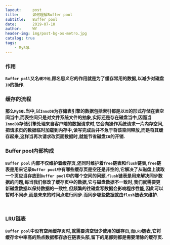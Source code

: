 ```yaml
---
layout:     post
title:      如何理解Buffer pool
subtitle:   Buffer pool
date:       2019-07-10
author:     WY
header-img: img/post-bg-os-metro.jpg
catalog: true
tags:
    - MySQL
---
```


### 作用

**`Buffer poll`又名`缓冲池`,顾名思义它的作用就是为了缓存常用的数据,以减少对磁盘`IO`的操作.**



### 缓存的流程

**那么`MySQL`当中,以`InnoDB`为存储表引擎的数据包括索引都是以`页`的形式存储在表空间当中,而表空间只是对文件系统文件的抽象,实际还是存在磁盘当中,因而当`InnoDB`存储引擎处理来自客户端的数据请求时,它会向操作系统请求一片内存空间,把请求页的数据临时加载到内存中,读写完成后并不急于将该空间释放,而是将其缓存起来,这样当再次请求改页面数据时,就能节省磁盘`IO`的开销.**



### Buffer pool内部构成

**`Buffer pool`	内部不仅维护着缓存页,还同时维护着`free`链表和`flush`链表,`free`链表是用来记录`Buffer pool`中有哪些缓存页是空还是非空的,它解决了从磁盘上读取一个页应当存放到`Buffer pool`中的哪个空间的问题.`flush`链表是用来解决同步数据的问题,每当我们修改了缓存页中的数据,它与磁盘数据不一致时,我们就需要更新磁盘数据以保持数据的一致性,但频繁的往磁盘写数据会影响程序性能,因此可以暂时不同步,而是未来的时间点进行同步.而同步哪些数据就由`flush`链表来维护.**

​	

### LRU链表

**`Buffer pool`中没有空闲缓存页时,就需要清空很少使用的缓存页,而`LRU`链表,它将缓存命中率高的热点数据都存放在链表头部,留下的尾部则都是需要清除的缓存页.**